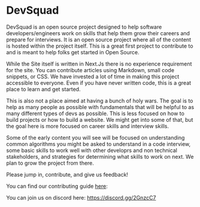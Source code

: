 # DevSquad
 DevSquad is an open source project designed to help software developers/engineers work on skills that help them grow their careers and prepare for interviews. It is an open source project where all of the content is hosted within the project itself. This is a great first project to contribute to and is meant to help folks get started in Open Source.

 While the Site itself is written in Next.Js there is no experience requirement for the site. You can contribute articles using Markdown, small code snippets, or CSS. We have invested a lot of time in making this project accessible to everyone. Even if you have never written code, this is a great place to learn and get started.

 This is also not a place aimed at having a bunch of holy wars. The goal is to help as many people as possible with fundamentals that will be helpful to as many different types of devs as possible. This is less focused on how to build projects or how to build a website. We might get into some of that, but the goal here is more focused on career skills and interview skills. 

 Some of the early content you will see will be focused on understanding common algorithms you might be asked to understand in a code interview, some basic skills to work well with other developrs and non technical stakeholders, and strategies for determining what skills to work on next. We plan to grow the project from there.

 Please jump in, contribute, and give us feedback!

 You can find our contributing guide [here](contributing.md):
 
 You can join us on discord here: https://discord.gg/2GnzcC7

